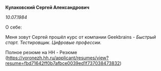 **Кулаковский Сергей Александрович**

*10.07.1984*

О себе:

Меня зовут Сергей прошёл курс от компании Geekbrains - *Быстрый старт. Тестировщик. Цифровые профессии.*

Полное резюме на HH - Резюме (https://voronezh.hh.ru/applicant/resumes/view?resume=fbd71642ff0b7afbce0039ed1f737038473832)
